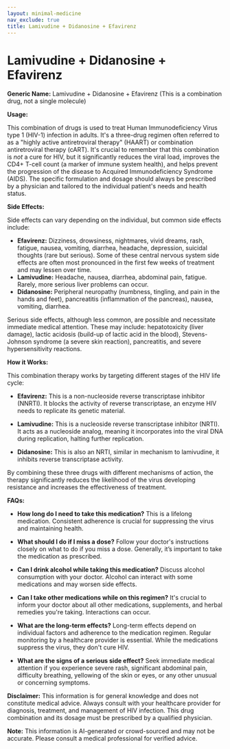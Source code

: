 ```yaml
---
layout: minimal-medicine
nav_exclude: true
title: Lamivudine + Didanosine + Efavirenz
---
```


# Lamivudine + Didanosine + Efavirenz

**Generic Name:** Lamivudine + Didanosine + Efavirenz (This is a combination drug, not a single molecule)

**Usage:**

This combination of drugs is used to treat Human Immunodeficiency Virus type 1 (HIV-1) infection in adults.  It's a three-drug regimen often referred to as a "highly active antiretroviral therapy" (HAART) or combination antiretroviral therapy (cART).  It's crucial to remember that this combination is *not* a cure for HIV, but it significantly reduces the viral load, improves the CD4+ T-cell count (a marker of immune system health), and helps prevent the progression of the disease to Acquired Immunodeficiency Syndrome (AIDS).  The specific formulation and dosage should always be prescribed by a physician and tailored to the individual patient's needs and health status.


**Side Effects:**

Side effects can vary depending on the individual, but common side effects include:

* **Efavirenz:**  Dizziness, drowsiness, nightmares, vivid dreams, rash, fatigue, nausea, vomiting, diarrhea, headache, depression, suicidal thoughts (rare but serious).  Some of these central nervous system side effects are often most pronounced in the first few weeks of treatment and may lessen over time.
* **Lamivudine:**  Headache, nausea, diarrhea, abdominal pain, fatigue.  Rarely, more serious liver problems can occur.
* **Didanosine:**  Peripheral neuropathy (numbness, tingling, and pain in the hands and feet), pancreatitis (inflammation of the pancreas), nausea, vomiting, diarrhea.

Serious side effects, although less common, are possible and necessitate immediate medical attention. These may include:  hepatotoxicity (liver damage), lactic acidosis (build-up of lactic acid in the blood), Stevens-Johnson syndrome (a severe skin reaction), pancreatitis, and severe hypersensitivity reactions.


**How it Works:**

This combination therapy works by targeting different stages of the HIV life cycle:

* **Efavirenz:**  This is a non-nucleoside reverse transcriptase inhibitor (NNRTI). It blocks the activity of reverse transcriptase, an enzyme HIV needs to replicate its genetic material.

* **Lamivudine:** This is a nucleoside reverse transcriptase inhibitor (NRTI). It acts as a nucleoside analog, meaning it incorporates into the viral DNA during replication, halting further replication.

* **Didanosine:** This is also an NRTI, similar in mechanism to lamivudine, it inhibits reverse transcriptase activity.


By combining these three drugs with different mechanisms of action, the therapy significantly reduces the likelihood of the virus developing resistance and increases the effectiveness of treatment.


**FAQs:**

* **How long do I need to take this medication?**  This is a lifelong medication.  Consistent adherence is crucial for suppressing the virus and maintaining health.

* **What should I do if I miss a dose?**  Follow your doctor's instructions closely on what to do if you miss a dose.  Generally, it’s important to take the medication as prescribed.

* **Can I drink alcohol while taking this medication?**  Discuss alcohol consumption with your doctor.  Alcohol can interact with some medications and may worsen side effects.

* **Can I take other medications while on this regimen?**  It's crucial to inform your doctor about all other medications, supplements, and herbal remedies you're taking.  Interactions can occur.

* **What are the long-term effects?**  Long-term effects depend on individual factors and adherence to the medication regimen.  Regular monitoring by a healthcare provider is essential.  While the medications suppress the virus, they don't cure HIV.

* **What are the signs of a serious side effect?**  Seek immediate medical attention if you experience severe rash, significant abdominal pain, difficulty breathing, yellowing of the skin or eyes, or any other unusual or concerning symptoms.


**Disclaimer:** This information is for general knowledge and does not constitute medical advice.  Always consult with your healthcare provider for diagnosis, treatment, and management of HIV infection.  This drug combination and its dosage must be prescribed by a qualified physician.


**Note:** This information is AI-generated or crowd-sourced and may not be accurate. Please consult a medical professional for verified advice.